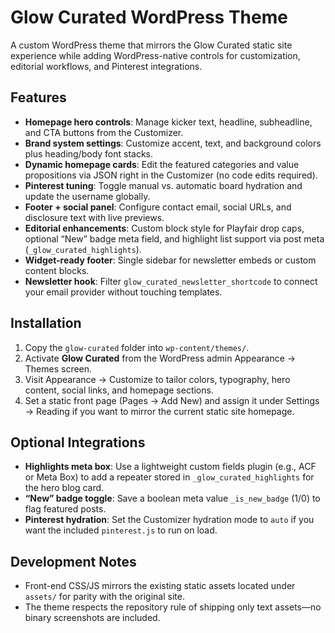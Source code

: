 # Glow Curated WordPress Theme

A custom WordPress theme that mirrors the Glow Curated static site experience while adding WordPress-native controls for customization, editorial workflows, and Pinterest integrations.

## Features

- **Homepage hero controls**: Manage kicker text, headline, subheadline, and CTA buttons from the Customizer.
- **Brand system settings**: Customize accent, text, and background colors plus heading/body font stacks.
- **Dynamic homepage cards**: Edit the featured categories and value propositions via JSON right in the Customizer (no code edits required).
- **Pinterest tuning**: Toggle manual vs. automatic board hydration and update the username globally.
- **Footer + social panel**: Configure contact email, social URLs, and disclosure text with live previews.
- **Editorial enhancements**: Custom block style for Playfair drop caps, optional “New” badge meta field, and highlight list support via post meta (`_glow_curated_highlights`).
- **Widget-ready footer**: Single sidebar for newsletter embeds or custom content blocks.
- **Newsletter hook**: Filter `glow_curated_newsletter_shortcode` to connect your email provider without touching templates.

## Installation

1. Copy the `glow-curated` folder into `wp-content/themes/`.
2. Activate **Glow Curated** from the WordPress admin Appearance → Themes screen.
3. Visit Appearance → Customize to tailor colors, typography, hero content, social links, and homepage sections.
4. Set a static front page (Pages → Add New) and assign it under Settings → Reading if you want to mirror the current static site homepage.

## Optional Integrations

- **Highlights meta box**: Use a lightweight custom fields plugin (e.g., ACF or Meta Box) to add a repeater stored in `_glow_curated_highlights` for the hero blog card.
- **“New” badge toggle**: Save a boolean meta value `_is_new_badge` (1/0) to flag featured posts.
- **Pinterest hydration**: Set the Customizer hydration mode to `auto` if you want the included `pinterest.js` to run on load.

## Development Notes

- Front-end CSS/JS mirrors the existing static assets located under `assets/` for parity with the original site.
- The theme respects the repository rule of shipping only text assets—no binary screenshots are included.
